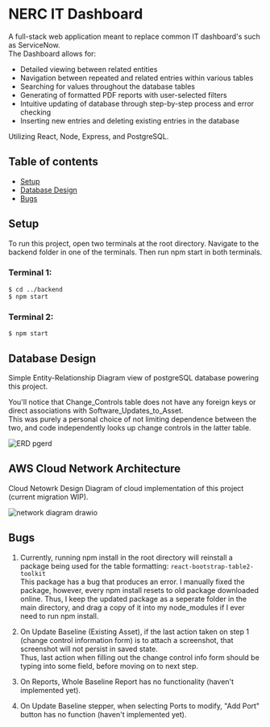 # NERC IT Dashboard
A full-stack web application meant to replace common IT dashboard's such as ServiceNow.  
The Dashboard allows for:
- Detailed viewing between related entities
- Navigation between repeated and related entries within various tables
- Searching for values throughout the database tables
- Generating of formatted PDF reports with user-selected filters
- Intuitive updating of database through step-by-step process and error checking
- Inserting new entries and deleting existing entries in the database
     
Utilizing React, Node, Express, and PostgreSQL.  


## Table of contents
* [Setup](#setup)
* [Database Design](#database-design)
* [Bugs](#bugs)
	
	
## Setup
To run this project, open two terminals at the root directory.
Navigate to the backend folder in one of the terminals.
Then run npm start in both terminals.

### Terminal 1:
```
$ cd ../backend
$ npm start
```

### Terminal 2:
```
$ npm start
```


## Database Design
Simple Entity-Relationship Diagram view of postgreSQL database powering this project.  
  
You'll notice that Change_Controls table does not have any foreign keys or direct associations with Software_Updates_to_Asset.  
This was purely a personal choice of not limiting dependence between the two, and code independently looks up change controls in the latter table.

![ERD pgerd](https://github.com/al70023/NERC-Dashboard-Demo/assets/87347668/7f97d298-b664-444d-9e34-a2cebe796fcf)



## AWS Cloud Network Architecture
Cloud Netowrk Design Diagram of cloud implementation of this project (current migration WIP).     

![network diagram drawio](https://github.com/al70023/NERC-Dashboard-Demo/assets/87347668/2e00c9d3-30ae-4ee0-93b7-830033033a44)



## Bugs
1. Currently, running npm install in the root directory will reinstall a package being used for the table formatting: `react-bootstrap-table2-toolkit`      
   This package has a bug that produces an error. I manually fixed the package, however, every npm install resets to old package downloaded online.
   Thus, I keep the updated package as a seperate folder in the main directory, and drag a copy of it into my node_modules if I ever need to run npm install.    

2. On Update Baseline (Existing Asset), if the last action taken on step 1 (change control information form) is to attach a screenshot, that screenshot will not persist in saved state.   
   Thus, last action when filling out the change control info form should be typing into some field, before moving on to next step.

3. On Reports, Whole Baseline Report has no functionality (haven't implemented yet).  

4. On Update Baseline stepper, when selecting Ports to modify, "Add Port" button has no function (haven't implemented yet).  
   
